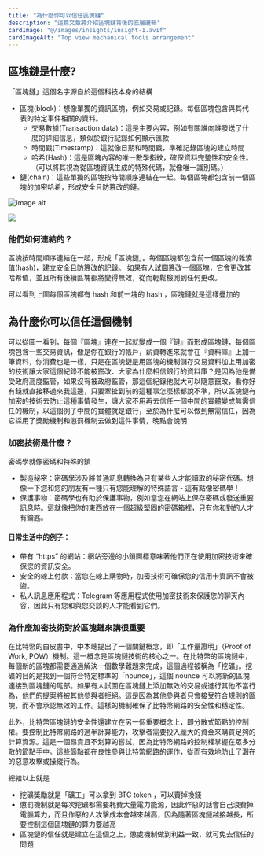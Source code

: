 ```yaml
---
title: "為什麼你可以信任區塊鏈"
description: "這篇文章將介紹區塊鏈背後的底層邏輯"
cardImage: "@/images/insights/insight-1.avif"
cardImageAlt: "Top view mechanical tools arrangement"
---
```


## 區塊鏈是什麼?

「區塊鏈」這個名字源自於這個科技本身的結構
- 區塊(block)：想像單獨的資訊區塊，例如交易或記錄。每個區塊包含與其代表的特定事件相關的資料。 
    - 交易數據(Transaction data)：這是主要內容，例如有關誰向誰發送了什麼的詳細信息，類似於銀行記錄如何顯示匯款
    - 時間戳(Timestamp)：這就像日期和時間戳，準確記錄區塊的建立時間 
    - 哈希(Hash)：這是區塊內容的唯一數學指紋，確保資料完整性和安全性。 （可以將其視為從區塊資訊生成的特殊代碼，就像唯一識別碼。）
- 鏈(chain)：這些單獨的區塊按時間順序連結在一起。每個區塊都包含前一個區塊的加密哈希，形成安全且防篡改的鏈。

![image alt](https://www.investopedia.com/thmb/pzT2wbISy-wNtMypVlBjr39dydg=/1500x0/filters:no_upscale():max_bytes(150000):strip_icc()/Blockchain_final-086b5b7b9ef74ecf9f20fe627dba1e34.png)

![](https://img.money.com/2022/06/What-Is-Blockchain-Infographic.jpg)


### 他們如何連結的？ 

區塊按時間順序連結在一起，形成「區塊鏈」。每個區塊都包含前一個區塊的雜湊值(hash)，建立安全且防篡改的記錄。 如果有人試圖篡改一個區塊，它會更改其哈希值，並且所有後續區塊都將變得無效，從而輕鬆檢測到任何更改。

可以看到上圖每個區塊都有 hash 和前一塊的 hash ，區塊鏈就是這樣疊加的

## 為什麼你可以信任這個機制

可以從圖一看到，每個『區塊』連在一起就變成一個『鏈』而形成區塊鏈，每個區塊包含一些交易資訊，像是你在銀行的帳戶，薪資轉進來就會在『資料庫』上加一筆資料，你消費也是一樣，只是在區塊鏈是用區塊的機制儲存交易資料加上用加密的技術讓大家這個紀錄不能被竄改．大家為什麼相信銀行的資料庫？是因為他是備受政府高度監管，如果沒有被政府監管，那這個紀錄他就大可以隨意竄改，看你好有錢就直接移過來我這邊，只要牽扯到前的這種事怎麼樣都說不準，所以區塊鏈有加密的技術去防止這種事情發生，讓大家不用再去信任一個中間的實體變成無需信任的機制，以這個例子中間的實體就是銀行，至於為什麼可以做到無需信任，因為它採用了獎勵機制和懲罰機制去做到這件事情，晚點會說明

### 加密技術是什麼？

密碼學就像密碼和特殊的鎖
- 製造秘密：密碼學涉及將普通訊息轉換為只有某些人才能讀取的秘密代碼。想像一下您和您的朋友有一種只有您能理解的特殊語言 - 這有點像密碼學！ 
- 保護事物：密碼學也有助於保護事物，例如當您在網站上保存密碼或發送重要訊息時。這就像把你的東西放在一個超級堅固的密碼箱裡，只有你和對的人才有鑰匙。


#### 日常生活中的例子： 
- 帶有 “https” 的網站：網站旁邊的小鎖圖標意味著他們正在使用加密技術來確保您的資訊安全。 
- 安全的線上付款：當您在線上購物時，加密技術可確保您的信用卡資訊不會被盜。 
- 私人訊息應用程式：Telegram 等應用程式使用加密技術來保護您的聊天內容，因此只有您和與您交談的人才能看到它們。

### 為什麼加密技術對於區塊鏈來講很重要

在比特幣的白皮書中，中本聰提出了一個關鍵概念，即「工作量證明」（Proof of Work, POW）機制。這一概念是區塊鏈技術的核心之一。在比特幣的區塊鏈中，每個新的區塊都需要通過解決一個數學難題來完成，這個過程被稱為「挖礦」。挖礦的目的是找到一個符合特定標準的「nounce」，這個 nounce 可以將新的區塊連接到區塊鏈的尾部。如果有人試圖在區塊鏈上添加無效的交易或進行其他不當行為，他們的提案將被其他參與者拒絕。這是因為其他參與者只會接受符合規則的區塊，而不會承認無效的工作。這樣的機制確保了比特幣網路的安全性和穩定性。

此外，比特幣區塊鏈的安全性還建立在另一個重要概念上，即分散式節點的控制權。要控制比特幣網路的過半計算能力，攻擊者需要投入龐大的資金來購買足夠的計算資源。這是一個昂貴且不划算的嘗試，因為比特幣網路的控制權掌握在眾多分散的節點手中。這些節點都在良性參與比特幣網路的運作，從而有效地防止了潛在的惡意攻擊或操縱行為。

總結以上就是
- 挖礦獎勵就是「礦工」可以拿到 BTC token ，可以賣掉換錢
- 懲罰機制就是每次挖礦都需要耗費大量電力能源，因此作惡的話會自己浪費掉電腦算力，而且作惡的人攻擊成本會越來越高，因為隨著區塊鏈越接越長，所要控制這個區塊鏈的算力要越高
- 區塊鏈的信任就是建立在這個之上，懲處機制做到利益一致，就可免去信任的問題